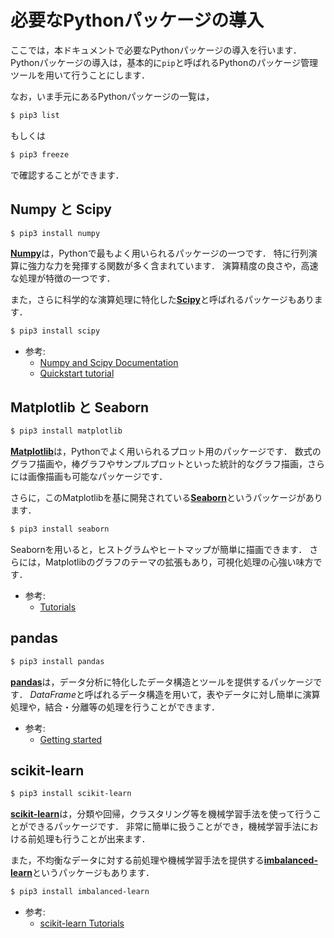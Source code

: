# 必要なPythonパッケージの導入

ここでは，本ドキュメントで必要なPythonパッケージの導入を行います．
Pythonパッケージの導入は，基本的に`pip`と呼ばれるPythonのパッケージ管理ツールを用いて行うことにします．

なお，いま手元にあるPythonパッケージの一覧は，

```sh
$ pip3 list
```

もしくは

```sh
$ pip3 freeze
```

で確認することができます．

## Numpy と Scipy

```sh
$ pip3 install numpy
```

[**Numpy**](http://www.numpy.org/)は，Pythonで最もよく用いられるパッケージの一つです．
特に行列演算に強力な力を発揮する関数が多く含まれています．
演算精度の良さや，高速な処理が特徴の一つです．

また，さらに科学的な演算処理に特化した[**Scipy**](https://www.scipy.org/scipylib/index.html)と呼ばれるパッケージもあります．

```sh
$ pip3 install scipy
```

- 参考:
  - [Numpy and Scipy Documentation](https://docs.scipy.org/doc/)
  - [Quickstart tutorial](https://docs.scipy.org/doc/numpy/user/quickstart.html)

## Matplotlib と Seaborn

```sh
$ pip3 install matplotlib
```

[**Matplotlib**](https://matplotlib.org/)は，Pythonでよく用いられるプロット用のパッケージです．
数式のグラフ描画や，棒グラフやサンプルプロットといった統計的なグラフ描画，さらには画像描画も可能なパッケージです．

さらに，このMatplotlibを基に開発されている[**Seaborn**](https://seaborn.pydata.org/)というパッケージがあります．

```sh
$ pip3 install seaborn
```

Seabornを用いると，ヒストグラムやヒートマップが簡単に描画できます．
さらには，Matplotlibのグラフのテーマの拡張もあり，可視化処理の心強い味方です．

- 参考:
  - [Tutorials](https://matplotlib.org/tutorials/index.html)

## pandas

```sh
$ pip3 install pandas
```

[**pandas**](https://pandas.pydata.org/)は，データ分析に特化したデータ構造とツールを提供するパッケージです．
*DataFrame*と呼ばれるデータ構造を用いて，表やデータに対し簡単に演算処理や，結合・分離等の処理を行うことができます．

- 参考:
  - [Getting started](http://pandas.pydata.org/pandas-docs/stable/getting_started/index.html)

## scikit-learn

```sh
$ pip3 install scikit-learn
```

[**scikit-learn**](https://scikit-learn.org/)は，分類や回帰，クラスタリング等を機械学習手法を使って行うことができるパッケージです．
非常に簡単に扱うことができ，機械学習手法における前処理も行うことが出来ます．

また，不均衡なデータに対する前処理や機械学習手法を提供する[**imbalanced-learn**](https://imbalanced-learn.readthedocs.io/en/stable/)というパッケージもあります．

```sh
$ pip3 install imbalanced-learn
```

- 参考:
  - [scikit-learn Tutorials](https://scikit-learn.org/stable/tutorial/index.html)

<!---
  statsmodels を入れるか検討
  https://www.statsmodels.org/stable/index.html

  時系列分析・回帰分析等に利用可能
-->
